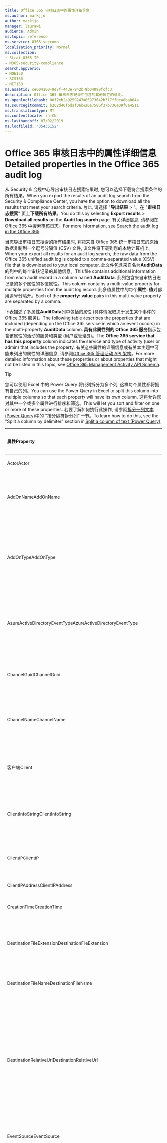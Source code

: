 ```yaml
---
title: Office 365 审核日志中的属性详细信息
ms.author: markjjo
author: markjjo
manager: laurawi
audience: Admin
ms.topic: reference
ms.service: O365-seccomp
localization_priority: Normal
ms.collection:
- Strat_O365_IP
- M365-security-compliance
search.appverid:
- MOE150
- BCS160
- MET150
ms.assetid: ce004100-9e7f-443e-942b-9b04098fcfc3
description: Office 365 审核日志记录中包含的其他属性的说明。
ms.openlocfilehash: 00f2eb2a9259247085973642b317ffbca8ba064a
ms.sourcegitcommit: b262d40f6daf06be26e7586f37b736e09f8a4511
ms.translationtype: MT
ms.contentlocale: zh-CN
ms.lasthandoff: 07/02/2019
ms.locfileid: "35435152"
---
```

# <a name="detailed-properties-in-the-office-365-audit-log"></a><span data-ttu-id="64716-103">Office 365 审核日志中的属性详细信息</span><span class="sxs-lookup"><span data-stu-id="64716-103">Detailed properties in the Office 365 audit log</span></span>

<span data-ttu-id="64716-104">从 Security & 合规中心导出审核日志搜索结果时, 您可以选择下载符合搜索条件的所有结果。</span><span class="sxs-lookup"><span data-stu-id="64716-104">When you export the results of an audit log search from the Security & Compliance Center, you have the option to download all the results that meet your search criteria.</span></span> <span data-ttu-id="64716-105">为此, 请选择 "**导出结果** \> "。在 "**审核日志搜索**" 页上**下载所有结果**。</span><span class="sxs-lookup"><span data-stu-id="64716-105">You do this by selecting **Export results** \> **Download all results** on the **Audit log search** page.</span></span> <span data-ttu-id="64716-106">有关详细信息, 请参阅[在 Office 365 中搜索审核日志](search-the-audit-log-in-security-and-compliance.md)。</span><span class="sxs-lookup"><span data-stu-id="64716-106">For more information, see [Search the audit log in the Office 365](search-the-audit-log-in-security-and-compliance.md).</span></span>
  
 <span data-ttu-id="64716-107">当您导出审核日志搜索的所有结果时, 将把来自 Office 365 统一审核日志的原始数据复制到一个逗号分隔值 (CSV) 文件, 该文件将下载到您的本地计算机上。</span><span class="sxs-lookup"><span data-stu-id="64716-107">When your export all results for an audit log search, the raw data from the Office 365 unified audit log is copied to a comma-separated value (CSV) file that is downloaded to your local computer.</span></span> <span data-ttu-id="64716-108">此文件包含来自名为**AuditData**的列中的每个审核记录的其他信息。</span><span class="sxs-lookup"><span data-stu-id="64716-108">This file contains additional information from each audit record in a column named **AuditData**.</span></span> <span data-ttu-id="64716-109">此列包含来自审核日志记录的多个属性的多值属性。</span><span class="sxs-lookup"><span data-stu-id="64716-109">This column contains a multi-value property for multiple properties from the audit log record.</span></span> <span data-ttu-id="64716-110">此多值属性中的每个**属性: 值**对都用逗号分隔开。</span><span class="sxs-lookup"><span data-stu-id="64716-110">Each of the **property: value** pairs in this multi-value property are separated by a comma.</span></span> 
  
<span data-ttu-id="64716-111">下表描述了多属性**AuditData**列中包括的属性 (具体情况取决于发生某个事件的 Office 365 服务)。</span><span class="sxs-lookup"><span data-stu-id="64716-111">The following table describes the properties that are included (depending on the Office 365 service in which an event occurs) in the multi-property **AuditData** column.</span></span> <span data-ttu-id="64716-112">**具有此属性列的 Office 365 服务**指示包含该属性的活动的服务和类型 (用户或管理员)。</span><span class="sxs-lookup"><span data-stu-id="64716-112">The **Office 365 service that has this property** column indicates the service and type of activity (user or admin) that includes the property.</span></span> <span data-ttu-id="64716-113">有关这些属性的详细信息或有关本主题中可能未列出的属性的详细信息, 请参阅[Office 365 管理活动 API 架构](https://go.microsoft.com/fwlink/p/?LinkId=717993)。</span><span class="sxs-lookup"><span data-stu-id="64716-113">For more detailed information about these properties or about properties that might not be listed in this topic, see [Office 365 Management Activity API Schema](https://go.microsoft.com/fwlink/p/?LinkId=717993).</span></span>
  
> [!TIP]
> <span data-ttu-id="64716-114">您可以使用 Excel 中的 Power Query 将此列拆分为多个列, 这样每个属性都将拥有自己的列。</span><span class="sxs-lookup"><span data-stu-id="64716-114">You can use the Power Query in Excel to split this column into multiple columns so that each property will have its own column.</span></span> <span data-ttu-id="64716-115">这将允许您对其中一个或多个属性进行排序和筛选。</span><span class="sxs-lookup"><span data-stu-id="64716-115">This will let you sort and filter on one or more of these properties.</span></span> <span data-ttu-id="64716-116">若要了解如何执行此操作, 请参阅[拆分一列文本 (Power Query)](https://support.office.com/article/5282d425-6dd0-46ca-95bf-8e0da9539662)中的 "按分隔符拆分列" 一节。</span><span class="sxs-lookup"><span data-stu-id="64716-116">To learn how to do this, see the "Split a column by delimiter" section in [Split a column of text (Power Query)](https://support.office.com/article/5282d425-6dd0-46ca-95bf-8e0da9539662).</span></span> 
  
|<span data-ttu-id="64716-117">**属性**</span><span class="sxs-lookup"><span data-stu-id="64716-117">**Property**</span></span>|<span data-ttu-id="64716-118">**说明**</span><span class="sxs-lookup"><span data-stu-id="64716-118">**Description**</span></span>|<span data-ttu-id="64716-119">**具有此属性的 Office 365 服务**</span><span class="sxs-lookup"><span data-stu-id="64716-119">**Office 365 service that has this property**</span></span>|
|:-----|:-----|:-----|
|<span data-ttu-id="64716-120">Actor</span><span class="sxs-lookup"><span data-stu-id="64716-120">Actor</span></span>|<span data-ttu-id="64716-121">执行操作的用户或服务帐户。</span><span class="sxs-lookup"><span data-stu-id="64716-121">The user or service account that performed the action.</span></span>|<span data-ttu-id="64716-122">Azure Active Directory</span><span class="sxs-lookup"><span data-stu-id="64716-122">Azure Active Directory</span></span>|
|<span data-ttu-id="64716-123">AddOnName</span><span class="sxs-lookup"><span data-stu-id="64716-123">AddOnName</span></span>|<span data-ttu-id="64716-124">在团队中添加、删除或更新的加载项的名称。</span><span class="sxs-lookup"><span data-stu-id="64716-124">The name of an add-on that was added, removed, or updated in a team.</span></span> <span data-ttu-id="64716-125">Microsoft 团队中的加载项类型为 bot、连接器或选项卡。</span><span class="sxs-lookup"><span data-stu-id="64716-125">The type of add-ons in Microsoft Teams is a bot, a connector, or a tab.</span></span>|<span data-ttu-id="64716-126">Microsoft Teams</span><span class="sxs-lookup"><span data-stu-id="64716-126">Microsoft Teams</span></span>|
|<span data-ttu-id="64716-127">AddOnType</span><span class="sxs-lookup"><span data-stu-id="64716-127">AddOnType</span></span>|<span data-ttu-id="64716-128">在团队中添加、删除或更新的加载项的类型。</span><span class="sxs-lookup"><span data-stu-id="64716-128">The type of an add-on that was added, removed, or updated in a team.</span></span> <span data-ttu-id="64716-129">以下值指示加载项的类型。</span><span class="sxs-lookup"><span data-stu-id="64716-129">The following values indicate the type of add-on.</span></span>  <br/> <span data-ttu-id="64716-130">**1** -表示机器人。</span><span class="sxs-lookup"><span data-stu-id="64716-130">**1** - Indicates a bot.</span></span><br/> <span data-ttu-id="64716-131">**2** -指示连接器。</span><span class="sxs-lookup"><span data-stu-id="64716-131">**2** - Indicates a connector.</span></span><br/> <span data-ttu-id="64716-132">**3** -指示一个选项卡。</span><span class="sxs-lookup"><span data-stu-id="64716-132">**3** - Indicates a tab.</span></span>|<span data-ttu-id="64716-133">Microsoft Teams</span><span class="sxs-lookup"><span data-stu-id="64716-133">Microsoft Teams</span></span>|
|<span data-ttu-id="64716-134">AzureActiveDirectoryEventType</span><span class="sxs-lookup"><span data-stu-id="64716-134">AzureActiveDirectoryEventType</span></span>|<span data-ttu-id="64716-135">Azure Active Directory 事件的类型。</span><span class="sxs-lookup"><span data-stu-id="64716-135">The type of Azure Active Directory event.</span></span> <span data-ttu-id="64716-136">以下值指示事件的类型。</span><span class="sxs-lookup"><span data-stu-id="64716-136">The following values indicate the type of event.</span></span>  <br/> <span data-ttu-id="64716-137">**0** -指示帐户登录事件。</span><span class="sxs-lookup"><span data-stu-id="64716-137">**0** - Indicates an account login event.</span></span><br/> <span data-ttu-id="64716-138">**1** -指示 Azure 应用程序安全事件。</span><span class="sxs-lookup"><span data-stu-id="64716-138">**1** - Indicates an Azure application security event.</span></span>|<span data-ttu-id="64716-139">Azure Active Directory</span><span class="sxs-lookup"><span data-stu-id="64716-139">Azure Active Directory</span></span>|
|<span data-ttu-id="64716-140">ChannelGuid</span><span class="sxs-lookup"><span data-stu-id="64716-140">ChannelGuid</span></span>|<span data-ttu-id="64716-141">Microsoft 团队频道的 ID。</span><span class="sxs-lookup"><span data-stu-id="64716-141">The ID of a Microsoft Teams channel.</span></span> <span data-ttu-id="64716-142">通道所在的团队由**TeamName**和**TeamGuid**属性标识。</span><span class="sxs-lookup"><span data-stu-id="64716-142">The team that the channel is located in is identified by the **TeamName** and **TeamGuid** properties.</span></span>|<span data-ttu-id="64716-143">Microsoft Teams</span><span class="sxs-lookup"><span data-stu-id="64716-143">Microsoft Teams</span></span>|
|<span data-ttu-id="64716-144">ChannelName</span><span class="sxs-lookup"><span data-stu-id="64716-144">ChannelName</span></span>|<span data-ttu-id="64716-145">Microsoft 团队频道的名称。</span><span class="sxs-lookup"><span data-stu-id="64716-145">The name of a Microsoft Teams channel.</span></span> <span data-ttu-id="64716-146">通道所在的团队由**TeamName**和**TeamGuid**属性标识。</span><span class="sxs-lookup"><span data-stu-id="64716-146">The team that the channel is located in is identified by the **TeamName** and **TeamGuid** properties.</span></span>|<span data-ttu-id="64716-147">Microsoft Teams</span><span class="sxs-lookup"><span data-stu-id="64716-147">Microsoft Teams</span></span>|
|<span data-ttu-id="64716-148">客户端</span><span class="sxs-lookup"><span data-stu-id="64716-148">Client</span></span>|<span data-ttu-id="64716-149">用于登录事件的客户端设备、设备 OS 和设备浏览器 (例如, Nokia Lumia 920;Windows Phone 8;IE 移动 11)。</span><span class="sxs-lookup"><span data-stu-id="64716-149">The client device, the device OS, and the device browser used for the login event (for example, Nokia Lumia 920; Windows Phone 8; IE Mobile 11).</span></span>|<span data-ttu-id="64716-150">Azure Active Directory</span><span class="sxs-lookup"><span data-stu-id="64716-150">Azure Active Directory</span></span>|
|<span data-ttu-id="64716-151">ClientInfoString</span><span class="sxs-lookup"><span data-stu-id="64716-151">ClientInfoString</span></span>|<span data-ttu-id="64716-152">有关用于执行此操作的电子邮件客户端的信息, 例如浏览器版本、Outlook 版本和移动设备信息</span><span class="sxs-lookup"><span data-stu-id="64716-152">Information about the email client that was used to perform the operation, such as a browser version, Outlook version, and mobile device information</span></span>|<span data-ttu-id="64716-153">Exchange (邮箱活动)</span><span class="sxs-lookup"><span data-stu-id="64716-153">Exchange (mailbox activity)</span></span>|
|<span data-ttu-id="64716-154">ClientIP</span><span class="sxs-lookup"><span data-stu-id="64716-154">ClientIP</span></span>|<span data-ttu-id="64716-155">记录活动时使用的设备的 IP 地址。</span><span class="sxs-lookup"><span data-stu-id="64716-155">The IP address of the device that was used when the activity was logged.</span></span> <span data-ttu-id="64716-156">IP 地址显示为 IPv4 或 IPv6 地址格式。</span><span class="sxs-lookup"><span data-stu-id="64716-156">The IP address is displayed in either an IPv4 or IPv6 address format.</span></span>|<span data-ttu-id="64716-157">Exchange 和 Azure Active Directory</span><span class="sxs-lookup"><span data-stu-id="64716-157">Exchange and Azure Active Directory</span></span>|
|<span data-ttu-id="64716-158">ClientIPAddress</span><span class="sxs-lookup"><span data-stu-id="64716-158">ClientIPAddress</span></span>|<span data-ttu-id="64716-159">与 ClientIP 相同。</span><span class="sxs-lookup"><span data-stu-id="64716-159">Same as ClientIP.</span></span>|<span data-ttu-id="64716-160">SharePoint</span><span class="sxs-lookup"><span data-stu-id="64716-160">SharePoint</span></span>|
|<span data-ttu-id="64716-161">CreationTime</span><span class="sxs-lookup"><span data-stu-id="64716-161">CreationTime</span></span>|<span data-ttu-id="64716-162">用户执行活动时的协调世界时 (UTC) 日期和时间。</span><span class="sxs-lookup"><span data-stu-id="64716-162">The date and time in Coordinated Universal Time (UTC) when the user performed the activity.</span></span>|<span data-ttu-id="64716-163">全部</span><span class="sxs-lookup"><span data-stu-id="64716-163">All</span></span>|
|<span data-ttu-id="64716-164">DestinationFileExtension</span><span class="sxs-lookup"><span data-stu-id="64716-164">DestinationFileExtension</span></span>|<span data-ttu-id="64716-165">复制或移动的文件的文件扩展名。</span><span class="sxs-lookup"><span data-stu-id="64716-165">The file extension of a file that is copied or moved.</span></span> <span data-ttu-id="64716-166">仅对 FileCopied 和 FileMoved 用户活动显示此属性。</span><span class="sxs-lookup"><span data-stu-id="64716-166">This property is displayed only for the FileCopied and FileMoved user activities.</span></span>|<span data-ttu-id="64716-167">SharePoint</span><span class="sxs-lookup"><span data-stu-id="64716-167">SharePoint</span></span>|
|<span data-ttu-id="64716-168">DestinationFileName</span><span class="sxs-lookup"><span data-stu-id="64716-168">DestinationFileName</span></span>|<span data-ttu-id="64716-169">复制或移动文件的名称。</span><span class="sxs-lookup"><span data-stu-id="64716-169">The name of the file is copied or moved.</span></span> <span data-ttu-id="64716-170">仅对 FileCopied 和 FileMoved 操作显示此属性。</span><span class="sxs-lookup"><span data-stu-id="64716-170">This property is displayed only for the FileCopied and FileMoved actions.</span></span>|<span data-ttu-id="64716-171">SharePoint</span><span class="sxs-lookup"><span data-stu-id="64716-171">SharePoint</span></span>|
|<span data-ttu-id="64716-172">DestinationRelativeUrl</span><span class="sxs-lookup"><span data-stu-id="64716-172">DestinationRelativeUrl</span></span>|<span data-ttu-id="64716-173">在其中复制或移动文件的目标文件夹的 URL。</span><span class="sxs-lookup"><span data-stu-id="64716-173">The URL of the destination folder where a file is copied or moved.</span></span> <span data-ttu-id="64716-174">**SiteURL**、 **DestinationRelativeURL**和**destinationfilename 所**属性的值的组合与**ObjectID**属性的值相同, 后者是复制的文件的完整路径名称)。</span><span class="sxs-lookup"><span data-stu-id="64716-174">The combination of the values for the **SiteURL**, the **DestinationRelativeURL**, and the **DestinationFileName** property is the same as the value for the **ObjectID** property, which is the full path name for the file that was copied.</span></span> <span data-ttu-id="64716-175">仅对 FileCopied 和 FileMoved 用户活动显示此属性。</span><span class="sxs-lookup"><span data-stu-id="64716-175">This property is displayed only for the FileCopied and FileMoved user activities.</span></span>|<span data-ttu-id="64716-176">SharePoint</span><span class="sxs-lookup"><span data-stu-id="64716-176">SharePoint</span></span>|
|<span data-ttu-id="64716-177">EventSource</span><span class="sxs-lookup"><span data-stu-id="64716-177">EventSource</span></span>|<span data-ttu-id="64716-178">识别在 SharePoint 中发生的事件。</span><span class="sxs-lookup"><span data-stu-id="64716-178">Identifies that an event occurred in SharePoint.</span></span> <span data-ttu-id="64716-179">可能的值为**SharePoint**和**ObjectModel**。</span><span class="sxs-lookup"><span data-stu-id="64716-179">Possible values are **SharePoint** and **ObjectModel**.</span></span>|<span data-ttu-id="64716-180">SharePoint</span><span class="sxs-lookup"><span data-stu-id="64716-180">SharePoint</span></span>|
|<span data-ttu-id="64716-181">ExternalAccess</span><span class="sxs-lookup"><span data-stu-id="64716-181">ExternalAccess</span></span>|<span data-ttu-id="64716-182">对于 Exchange 管理员活动, 指定是由组织中的用户、Microsoft 数据中心人员或数据中心服务帐户还是由委派的管理员运行 cmdlet。</span><span class="sxs-lookup"><span data-stu-id="64716-182">For Exchange admin activity, specifies whether the cmdlet was run by a user in your organization, by Microsoft datacenter personnel or a datacenter service account, or by a delegated administrator.</span></span> <span data-ttu-id="64716-183">值 **False** 表示 cmdlet 由组织中的某人运行。</span><span class="sxs-lookup"><span data-stu-id="64716-183">The value **False** indicates that the cmdlet was run by someone in your organization.</span></span> <span data-ttu-id="64716-184">值 **True** 表示 cmdlet 由数据中心人员、数据中心服务帐户或委托的管理员运行。</span><span class="sxs-lookup"><span data-stu-id="64716-184">The value **True** indicates that the cmdlet was run by datacenter personnel, a datacenter service account, or a delegated administrator.</span></span>  <br/> <span data-ttu-id="64716-185">对于 "Exchange 邮箱活动", 指定是否由组织外部的用户访问邮箱。</span><span class="sxs-lookup"><span data-stu-id="64716-185">For Exchange mailbox activity, specifies whether a mailbox was accessed by a user outside your organization.</span></span>|<span data-ttu-id="64716-186">Exchange</span><span class="sxs-lookup"><span data-stu-id="64716-186">Exchange</span></span>|
|<span data-ttu-id="64716-187">ExtendedProperties</span><span class="sxs-lookup"><span data-stu-id="64716-187">ExtendedProperties</span></span>|<span data-ttu-id="64716-188">Azure Active Directory 事件的扩展属性。</span><span class="sxs-lookup"><span data-stu-id="64716-188">The extended properties for an Azure Active Directory event.</span></span>|<span data-ttu-id="64716-189">Azure Active Directory</span><span class="sxs-lookup"><span data-stu-id="64716-189">Azure Active Directory</span></span>|
|<span data-ttu-id="64716-190">ID</span><span class="sxs-lookup"><span data-stu-id="64716-190">ID</span></span>|<span data-ttu-id="64716-191">报告条目的 ID。</span><span class="sxs-lookup"><span data-stu-id="64716-191">The ID of the report entry.</span></span> <span data-ttu-id="64716-192">ID 唯一标识报告条目。</span><span class="sxs-lookup"><span data-stu-id="64716-192">The ID uniquely identifies the report entry.</span></span>|<span data-ttu-id="64716-193">全部</span><span class="sxs-lookup"><span data-stu-id="64716-193">All</span></span>|
|<span data-ttu-id="64716-194">InternalLogonType</span><span class="sxs-lookup"><span data-stu-id="64716-194">InternalLogonType</span></span>|<span data-ttu-id="64716-195">仅供内部使用。</span><span class="sxs-lookup"><span data-stu-id="64716-195">Reserved for internal use.</span></span>|<span data-ttu-id="64716-196">Exchange (邮箱活动)</span><span class="sxs-lookup"><span data-stu-id="64716-196">Exchange (mailbox activity)</span></span>|
|<span data-ttu-id="64716-197">ItemType</span><span class="sxs-lookup"><span data-stu-id="64716-197">ItemType</span></span>|<span data-ttu-id="64716-198">访问或修改的对象类型。</span><span class="sxs-lookup"><span data-stu-id="64716-198">The type of object that was accessed or modified.</span></span> <span data-ttu-id="64716-199">可能的值包括**文件**、**文件夹**、 **Web**、**网站**、**租户**和**DocumentLibrary**。</span><span class="sxs-lookup"><span data-stu-id="64716-199">Possible values include **File**, **Folder**, **Web**, **Site**, **Tenant**, and **DocumentLibrary**.</span></span>|<span data-ttu-id="64716-200">SharePoint</span><span class="sxs-lookup"><span data-stu-id="64716-200">SharePoint</span></span>|
|<span data-ttu-id="64716-201">LoginStatus</span><span class="sxs-lookup"><span data-stu-id="64716-201">LoginStatus</span></span>|<span data-ttu-id="64716-202">标识可能已发生的登录失败。</span><span class="sxs-lookup"><span data-stu-id="64716-202">Identifies login failures that might have occurred.</span></span>|<span data-ttu-id="64716-203">Azure Active Directory</span><span class="sxs-lookup"><span data-stu-id="64716-203">Azure Active Directory</span></span>|
|<span data-ttu-id="64716-204">LogonType</span><span class="sxs-lookup"><span data-stu-id="64716-204">LogonType</span></span>|<span data-ttu-id="64716-205">邮箱访问的类型。</span><span class="sxs-lookup"><span data-stu-id="64716-205">The type of mailbox access.</span></span> <span data-ttu-id="64716-206">以下值指示访问邮箱的用户的类型。</span><span class="sxs-lookup"><span data-stu-id="64716-206">The following values indicate the type of user who accessed the mailbox.</span></span>  <br/><br/> <span data-ttu-id="64716-207">**0** -指示邮箱所有者。</span><span class="sxs-lookup"><span data-stu-id="64716-207">**0** - Indicates a mailbox owner.</span></span><br/> <span data-ttu-id="64716-208">**1** -指示管理员。</span><span class="sxs-lookup"><span data-stu-id="64716-208">**1** - Indicates an administrator.</span></span><br/> <span data-ttu-id="64716-209">**2** -指示一个代理。</span><span class="sxs-lookup"><span data-stu-id="64716-209">**2** - Indicates a delegate.</span></span> <br/><span data-ttu-id="64716-210">**3** -指示 Microsoft 数据中心中的传输服务。</span><span class="sxs-lookup"><span data-stu-id="64716-210">**3** - Indicates the transport service in the Microsoft datacenter.</span></span><br/> <span data-ttu-id="64716-211">**4** -表示 Microsoft 数据中心中的服务帐户。</span><span class="sxs-lookup"><span data-stu-id="64716-211">**4** - Indicates a   service account in the Microsoft datacenter.</span></span> <br/><span data-ttu-id="64716-212">**6** -表示委派管理员。</span><span class="sxs-lookup"><span data-stu-id="64716-212">**6** - Indicates a delegated administrator.</span></span>|<span data-ttu-id="64716-213">Exchange (邮箱活动)</span><span class="sxs-lookup"><span data-stu-id="64716-213">Exchange (mailbox activity)</span></span>|
|<span data-ttu-id="64716-214">MailboxGuid</span><span class="sxs-lookup"><span data-stu-id="64716-214">MailboxGuid</span></span>|<span data-ttu-id="64716-215">访问邮箱的 Exchange GUID。</span><span class="sxs-lookup"><span data-stu-id="64716-215">The Exchange GUID of the mailbox that was accessed.</span></span>|<span data-ttu-id="64716-216">Exchange (邮箱活动)</span><span class="sxs-lookup"><span data-stu-id="64716-216">Exchange (mailbox activity)</span></span>|
|<span data-ttu-id="64716-217">MailboxOwnerUPN</span><span class="sxs-lookup"><span data-stu-id="64716-217">MailboxOwnerUPN</span></span>|<span data-ttu-id="64716-218">拥有已访问邮箱的人员的电子邮件地址。</span><span class="sxs-lookup"><span data-stu-id="64716-218">The email address of the person who owns the mailbox that was accessed.</span></span>|<span data-ttu-id="64716-219">Exchange (邮箱活动)</span><span class="sxs-lookup"><span data-stu-id="64716-219">Exchange (mailbox activity)</span></span>|
|<span data-ttu-id="64716-220">Members</span><span class="sxs-lookup"><span data-stu-id="64716-220">Members</span></span>|<span data-ttu-id="64716-221">列出已在团队中添加或删除的用户。</span><span class="sxs-lookup"><span data-stu-id="64716-221">Lists the users that have been added or removed from a team.</span></span> <span data-ttu-id="64716-222">以下值表示分配给用户的角色类型。</span><span class="sxs-lookup"><span data-stu-id="64716-222">The following values indicate the Role type assigned to the user.</span></span>  <br/><br/> <span data-ttu-id="64716-223">**1** -指示所有者角色。</span><span class="sxs-lookup"><span data-stu-id="64716-223">**1** - Indicates  the Owner role.</span></span><br/> <span data-ttu-id="64716-224">**2** -指示成员角色。</span><span class="sxs-lookup"><span data-stu-id="64716-224">**2** - Indicates the Member role.</span></span><br/> <span data-ttu-id="64716-225">**3** -指示来宾角色。</span><span class="sxs-lookup"><span data-stu-id="64716-225">**3** - Indicates the Guest role.</span></span> <br/><br/><span data-ttu-id="64716-226">Members 属性还包括您的组织的名称和成员的电子邮件地址。</span><span class="sxs-lookup"><span data-stu-id="64716-226">The Members property also includes the name of your organization, and the member's email address.</span></span>|<span data-ttu-id="64716-227">Microsoft Teams</span><span class="sxs-lookup"><span data-stu-id="64716-227">Microsoft Teams</span></span>|
|<span data-ttu-id="64716-228">ModifiedProperties (Name、NewValue、OldValue)</span><span class="sxs-lookup"><span data-stu-id="64716-228">ModifiedProperties (Name, NewValue, OldValue)</span></span>|<span data-ttu-id="64716-229">属性包含在管理员事件中，例如将用户添加为网站或网站集管理组的成员。</span><span class="sxs-lookup"><span data-stu-id="64716-229">The property is included for admin events, such as adding a user as a member of a site or a site collection admin group.</span></span> <span data-ttu-id="64716-230">该属性包括已修改的属性的名称 (例如, 网站管理员组) 已修改属性的新值 (如添加为网站管理员的用户, 以及已修改对象的以前的值)。</span><span class="sxs-lookup"><span data-stu-id="64716-230">The property includes the name of the property that was modified (for example, the Site Admin group) the new value of the modified property (such the user who was added as a site admin, and the previous value of the modified object.</span></span>|<span data-ttu-id="64716-231">全部 (管理活动)</span><span class="sxs-lookup"><span data-stu-id="64716-231">All (admin activity)</span></span>|
|<span data-ttu-id="64716-232">ObjectID</span><span class="sxs-lookup"><span data-stu-id="64716-232">ObjectID</span></span>|<span data-ttu-id="64716-233">对于 Exchange 管理员审核日志，通过 cmdlet 修改的对象的名称。</span><span class="sxs-lookup"><span data-stu-id="64716-233">For Exchange admin audit logging, the name of the object that was modified by the cmdlet.</span></span>  <br/> <span data-ttu-id="64716-234">对于 SharePoint 活动, 是由用户访问的文件或文件夹的完整 URL 路径名称。</span><span class="sxs-lookup"><span data-stu-id="64716-234">For SharePoint activity, the full URL path name of the file or folder accessed by a user.</span></span>  <br/> <span data-ttu-id="64716-235">对于 Azure AD 活动, 为已修改的用户帐户的名称。</span><span class="sxs-lookup"><span data-stu-id="64716-235">For Azure AD activity, the name of the user account that was modified.</span></span>|<span data-ttu-id="64716-236">全部</span><span class="sxs-lookup"><span data-stu-id="64716-236">All</span></span>|
|<span data-ttu-id="64716-237">Operation</span><span class="sxs-lookup"><span data-stu-id="64716-237">Operation</span></span>|<span data-ttu-id="64716-238">用户或管理员活动的名称。</span><span class="sxs-lookup"><span data-stu-id="64716-238">The name of the user or admin activity.</span></span> <span data-ttu-id="64716-239">此属性的值对应于在 "**活动**" 下拉列表中选择的值。</span><span class="sxs-lookup"><span data-stu-id="64716-239">The value of this property corresponds to the value that was selected in the **Activities** drop down list.</span></span> <span data-ttu-id="64716-240">如果选择了 "**显示所有活动的结果**", 则报告将包含所有服务的所有用户和管理员活动的条目。</span><span class="sxs-lookup"><span data-stu-id="64716-240">If **Show results for all activities** was selected, the report will included entries for all user and admin activities for all services.</span></span> <span data-ttu-id="64716-241">有关在 Office 365 审核日志中记录的操作/活动的说明, 请参阅在[office 365 中搜索审核日志](search-the-audit-log-in-security-and-compliance.md)中的**审核的活动**选项卡。</span><span class="sxs-lookup"><span data-stu-id="64716-241">For a description of the operations/activities that are logged in the Office 365 audit log, see the **Audited activities** tab in [Search the audit log in the Office 365](search-the-audit-log-in-security-and-compliance.md).</span></span>  <br/> <span data-ttu-id="64716-242">对于 Exchange 管理员活动，此属性标识已运行的 cmdlet 名称。</span><span class="sxs-lookup"><span data-stu-id="64716-242">For Exchange admin activity, this property identifies the name of the cmdlet that was run.</span></span>|<span data-ttu-id="64716-243">全部</span><span class="sxs-lookup"><span data-stu-id="64716-243">All</span></span>|
|<span data-ttu-id="64716-244">OrganizationID</span><span class="sxs-lookup"><span data-stu-id="64716-244">OrganizationID</span></span>|<span data-ttu-id="64716-245">Office 365 组织的 GUID。</span><span class="sxs-lookup"><span data-stu-id="64716-245">The GUID for your Office 365 organization.</span></span>|<span data-ttu-id="64716-246">全部</span><span class="sxs-lookup"><span data-stu-id="64716-246">All</span></span>|
|<span data-ttu-id="64716-247">Path</span><span class="sxs-lookup"><span data-stu-id="64716-247">Path</span></span>|<span data-ttu-id="64716-248">访问的邮件所在的邮箱文件夹的名称。</span><span class="sxs-lookup"><span data-stu-id="64716-248">The name of the mailbox folder where the message that was accessed is located.</span></span> <span data-ttu-id="64716-249">此属性还标识在其中创建或复制/移动邮件的文件夹。</span><span class="sxs-lookup"><span data-stu-id="64716-249">This property also identifies the folder a where a message is created in or copied/moved to.</span></span>|<span data-ttu-id="64716-250">Exchange (邮箱活动)</span><span class="sxs-lookup"><span data-stu-id="64716-250">Exchange (mailbox activity)</span></span>|
|<span data-ttu-id="64716-251">参数</span><span class="sxs-lookup"><span data-stu-id="64716-251">Parameters</span></span>|<span data-ttu-id="64716-252">对于 Exchange 管理员活动, 与在 Operation 属性中标识的 cmdlet 一起使用的所有参数的名称和值。</span><span class="sxs-lookup"><span data-stu-id="64716-252">For Exchange admin activity, the name and value for all parameters that were used with the cmdlet that is identified in the Operation property.</span></span>|<span data-ttu-id="64716-253">Exchange (管理员活动)</span><span class="sxs-lookup"><span data-stu-id="64716-253">Exchange (admin activity)</span></span>|
|<span data-ttu-id="64716-254">RecordType</span><span class="sxs-lookup"><span data-stu-id="64716-254">RecordType</span></span>|<span data-ttu-id="64716-255">记录指示的操作类型。</span><span class="sxs-lookup"><span data-stu-id="64716-255">The type of operation indicated by the record.</span></span> <span data-ttu-id="64716-256">以下值指示记录类型。</span><span class="sxs-lookup"><span data-stu-id="64716-256">The following values indicate the record type.</span></span>  <br/><br/> <span data-ttu-id="64716-257">**1** -指示 Exchange 管理员审核日志中的记录。</span><span class="sxs-lookup"><span data-stu-id="64716-257">**1** - Indicates a record from the  Exchange  admin audit log.</span></span> <br/><span data-ttu-id="64716-258">**2** -指示对 singled 邮箱项目执行的操作的 Exchange 邮箱审核日志中的记录。</span><span class="sxs-lookup"><span data-stu-id="64716-258">**2** - Indicates a record from the  Exchange  mailbox audit log for an operation performed on a singled mailbox item.</span></span> <br/><span data-ttu-id="64716-259">**3** -还指示 Exchange 邮箱审核日志中的记录。</span><span class="sxs-lookup"><span data-stu-id="64716-259">**3** - Also indicates a record from the  Exchange  mailbox audit log.</span></span> <span data-ttu-id="64716-260">此记录类型指示对源邮箱中的多个项目执行的操作 (例如, 将多个项目移动到 "已删除邮件" 文件夹或永久删除多个项目)。</span><span class="sxs-lookup"><span data-stu-id="64716-260">This record type indicates the operation was performed on multiple items in the source mailbox (such as moving multiple items to the Deleted Items folder or permanently deleting multiple items).</span></span> <br/><span data-ttu-id="64716-261">**4** -指示 SharePoint 中的网站管理员操作, 例如管理员或用户分配对网站的权限。</span><span class="sxs-lookup"><span data-stu-id="64716-261">**4** - Indicates a site admin operation in SharePoint, such as an administrator or user assigning permissions to a site.</span></span> <br/><span data-ttu-id="64716-262">**6** -指示 SharePoint 中与文件或文件夹相关的操作, 例如用户查看或修改文件。</span><span class="sxs-lookup"><span data-stu-id="64716-262">**6** - Indicates a file or folder-related operation in SharePoint, such as a user viewing or modifying a file.</span></span> <br/><span data-ttu-id="64716-263">**8** -指示在 Azure Active Directory 中执行的管理员操作。</span><span class="sxs-lookup"><span data-stu-id="64716-263">**8** - Indicates an admin operation performed in Azure Active Directory.</span></span> <br/><span data-ttu-id="64716-264">**9** -指示 Azure Active Directory 中的 OrgId 登录事件。</span><span class="sxs-lookup"><span data-stu-id="64716-264">**9** - Indicates  OrgId logon events in Azure Active Directory.</span></span> <span data-ttu-id="64716-265">此记录类型已被弃用。</span><span class="sxs-lookup"><span data-stu-id="64716-265">This record type is being deprecated.</span></span> <br/><span data-ttu-id="64716-266">**10** -指示由 Microsoft 人员在数据中心执行的安全 cmdlet 事件。</span><span class="sxs-lookup"><span data-stu-id="64716-266">**10** - Indicates security cmdlet events that were performed by Microsoft personnel in the data center.</span></span> <br/><span data-ttu-id="64716-267">**11** -指示 SharePoint 中的数据丢失保护 (DLP) 事件。</span><span class="sxs-lookup"><span data-stu-id="64716-267">**11** - Indicates Data loss protection (DLP) events in SharePoint.</span></span><br/> <span data-ttu-id="64716-268">**12** -指示 Sway 事件。</span><span class="sxs-lookup"><span data-stu-id="64716-268">**12** - Indicates Sway events.</span></span> <br/><span data-ttu-id="64716-269">**13** -当使用统一的 DLP 策略进行配置时, 指示 Exchange 中的 DLP 事件。</span><span class="sxs-lookup"><span data-stu-id="64716-269">**13** - Indicates DLP events in Exchange, when configured with a unified a DLP policy.</span></span> <span data-ttu-id="64716-270">不支持基于 Exchange 邮件流规则 (也称为传输规则) 的 DLP 事件。</span><span class="sxs-lookup"><span data-stu-id="64716-270">DLP events based on Exchange mail flow rules (also known as transport rules) aren't supported.</span></span><br><span data-ttu-id="64716-271">**14** -指示 SharePoint 中的共享事件。</span><span class="sxs-lookup"><span data-stu-id="64716-271">**14** - Indicates sharing events in SharePoint.</span></span><br/> <span data-ttu-id="64716-272">**15** -指示 Azure Active Directory 中的安全令牌服务 (STS) 登录事件。</span><span class="sxs-lookup"><span data-stu-id="64716-272">**15** - Indicates Secure Token Service (STS) logon events in Azure Active Directory.</span></span> <br/><span data-ttu-id="64716-273">**18** -表示安全 & 合规中心事件。</span><span class="sxs-lookup"><span data-stu-id="64716-273">**18** - Indicates Security & Compliance Center events.</span></span> <br/><span data-ttu-id="64716-274">**20** -指示 Power BI 事件。</span><span class="sxs-lookup"><span data-stu-id="64716-274">**20** - Indicates Power BI events.</span></span> <br/><span data-ttu-id="64716-275">**21**-指示 Dynamics 365 事件。</span><span class="sxs-lookup"><span data-stu-id="64716-275">**21**- Indicates Dynamics 365 events.</span></span><br/><span data-ttu-id="64716-276">**22** -指示 Yammer 事件。</span><span class="sxs-lookup"><span data-stu-id="64716-276">**22** - Indicates Yammer events.</span></span> <br/><span data-ttu-id="64716-277">**23** -指示 Skype for business 事件。</span><span class="sxs-lookup"><span data-stu-id="64716-277">**23** - Indicates Skype for Business events.</span></span> <br/><span data-ttu-id="64716-278">**24** -指示电子数据展示事件。</span><span class="sxs-lookup"><span data-stu-id="64716-278">**24** - Indicates eDiscovery events.</span></span> <span data-ttu-id="64716-279">此记录类型指示在安全与合规中心中运行内容搜索和管理电子数据展示事例所执行的活动。</span><span class="sxs-lookup"><span data-stu-id="64716-279">This record type indicates activities that were performed by running content searches and managing eDiscovery cases in the security and compliance center.</span></span> <span data-ttu-id="64716-280">有关详细信息, 请参阅[在 Office 365 审核日志中搜索电子数据展示活动](search-for-ediscovery-activities-in-the-audit-log.md)。</span><span class="sxs-lookup"><span data-stu-id="64716-280">For more information, see [Search for eDiscovery activities in the Office 365 audit log](search-for-ediscovery-activities-in-the-audit-log.md).</span></span><br/><span data-ttu-id="64716-281">**25、26或 27** -表示 Microsoft 团队活动。</span><span class="sxs-lookup"><span data-stu-id="64716-281">**25, 26, or 27** - Indicates Microsoft Teams events.</span></span> <br/><span data-ttu-id="64716-282">**28** -指示来自 Exchange Online Protection 和 Office 365 高级威胁防护事件的网络钓鱼和恶意软件事件。</span><span class="sxs-lookup"><span data-stu-id="64716-282">**28** - Indicates phishing and malware events from Exchange Online Protection and Office 365 Advanced Threat Protection events.</span></span><br/> <span data-ttu-id="64716-283">**30** -指示 Microsoft Flow 事件。</span><span class="sxs-lookup"><span data-stu-id="64716-283">**30** - Indicates Microsoft Flow events.</span></span><br/> <span data-ttu-id="64716-284">**31** -指示高级电子数据展示事件。</span><span class="sxs-lookup"><span data-stu-id="64716-284">**31** - Indicates Advanced eDiscovery events.</span></span><br/> <span data-ttu-id="64716-285">**32** -指示 Microsoft Stream 事件。</span><span class="sxs-lookup"><span data-stu-id="64716-285">**32** - Indicates Microsoft Stream events.</span></span><br/> <span data-ttu-id="64716-286">**35** -指示 Microsoft 项目事件。</span><span class="sxs-lookup"><span data-stu-id="64716-286">**35** - Indicates Microsoft Project events.</span></span> <br/> <span data-ttu-id="64716-287">**36** -指示 SharePoint 列表事件。</span><span class="sxs-lookup"><span data-stu-id="64716-287">**36** - Indicates SharePoint list events.</span></span><br/> <span data-ttu-id="64716-288">**38** -指示与安全与合规中心中的保留策略和保留标记相关的事件。</span><span class="sxs-lookup"><span data-stu-id="64716-288">**38** - Indicates events related to retention policies and retention labels in the security and compliance center.</span></span>  <br/><span data-ttu-id="64716-289">**40** -指示安全性和合规性警报信号中产生的事件。</span><span class="sxs-lookup"><span data-stu-id="64716-289">**40** - Indicates events that results from security and compliance alert signals.</span></span><br/> <span data-ttu-id="64716-290">**41** -指示 Office 365 高级威胁防护中的安全链接时间段和阻止覆盖事件。</span><span class="sxs-lookup"><span data-stu-id="64716-290">**41** - Indicates safe links time-of-block and block override events in Office 365 Advanced Threat Protection.</span></span><br/><span data-ttu-id="64716-291">**44** -指示 Workplace Analytics 事件。</span><span class="sxs-lookup"><span data-stu-id="64716-291">**44** - Indicates Workplace Analytics events.</span></span> <br/><span data-ttu-id="64716-292">**45** -指示 PowerApps 应用程序事件。</span><span class="sxs-lookup"><span data-stu-id="64716-292">**45** - Indicates PowerApps app events.</span></span> <br/> <span data-ttu-id="64716-293">**47** -指示 SharePoint、OneDrive 和 Microsoft 团队中的文件的来自 Office 365 高级威胁防护的网络钓鱼和恶意软件事件。</span><span class="sxs-lookup"><span data-stu-id="64716-293">**47** - Indicates phishing and malware events from Office 365 Advanced Threat Protection for files in SharePoint, OneDrive, and Microsoft Teams.</span></span> <br/> <span data-ttu-id="64716-294">**52** -指示与数据见解 REST API 相关的事件。</span><span class="sxs-lookup"><span data-stu-id="64716-294">**52** - Indicates events related to the Data Insights REST API.</span></span><br/><span data-ttu-id="64716-295">**54** -指示 SharePoint 列表项事件。</span><span class="sxs-lookup"><span data-stu-id="64716-295">**54** - Indicates SharePoint list item events.</span></span><br/><span data-ttu-id="64716-296">**55** -指示 SharePoint 内容类型事件。</span><span class="sxs-lookup"><span data-stu-id="64716-296">**55** - Indicates SharePoint content type events.</span></span>
|<span data-ttu-id="64716-297">ResultStatus</span><span class="sxs-lookup"><span data-stu-id="64716-297">ResultStatus</span></span>|<span data-ttu-id="64716-298">指示操作 (在**Operation**属性中指定) 是否成功。</span><span class="sxs-lookup"><span data-stu-id="64716-298">Indicates whether the action (specified in the **Operation** property) was successful or not.</span></span>  <br/> <span data-ttu-id="64716-299">对于 Exchange 管理员活动, 值可以为**True** (成功) 或**False** (失败)。</span><span class="sxs-lookup"><span data-stu-id="64716-299">For Exchange admin activity, the value is either **True** (successful) or **False** (failed).</span></span>|<span data-ttu-id="64716-300">全部</span><span class="sxs-lookup"><span data-stu-id="64716-300">All</span></span>  <br/>|
|<span data-ttu-id="64716-301">SecurityComplianceCenterEventType</span><span class="sxs-lookup"><span data-stu-id="64716-301">SecurityComplianceCenterEventType</span></span>|<span data-ttu-id="64716-302">指示活动是安全 & 合规中心事件。</span><span class="sxs-lookup"><span data-stu-id="64716-302">Indicates that the activity was a Security & Compliance Center event.</span></span> <span data-ttu-id="64716-303">所有安全 & 合规性中心活动的值都为此属性的值为**0** 。</span><span class="sxs-lookup"><span data-stu-id="64716-303">All Security & Compliance Center activities will have a value of **0** for this property.</span></span>|<span data-ttu-id="64716-304">安全与合规中心</span><span class="sxs-lookup"><span data-stu-id="64716-304">Security & Compliance Center</span></span>|
|<span data-ttu-id="64716-305">SharingType</span><span class="sxs-lookup"><span data-stu-id="64716-305">SharingType</span></span>|<span data-ttu-id="64716-306">分配给用户的共享权限类型, 该用户是与资源共享的。</span><span class="sxs-lookup"><span data-stu-id="64716-306">The type of sharing permissions that was assigned to the user that the resource was shared with.</span></span> <span data-ttu-id="64716-307">此用户在**UserSharedWith**属性中进行标识。</span><span class="sxs-lookup"><span data-stu-id="64716-307">This user is identified in the **UserSharedWith** property.</span></span>|<span data-ttu-id="64716-308">SharePoint</span><span class="sxs-lookup"><span data-stu-id="64716-308">SharePoint</span></span>|
|<span data-ttu-id="64716-309">Site</span><span class="sxs-lookup"><span data-stu-id="64716-309">Site</span></span>|<span data-ttu-id="64716-310">用户访问的文件或文件夹所在网站的 GUID。</span><span class="sxs-lookup"><span data-stu-id="64716-310">The GUID of the site where the file or folder accessed by the user is located.</span></span>|<span data-ttu-id="64716-311">SharePoint</span><span class="sxs-lookup"><span data-stu-id="64716-311">SharePoint</span></span>|
|<span data-ttu-id="64716-312">SiteUrl</span><span class="sxs-lookup"><span data-stu-id="64716-312">SiteUrl</span></span>|<span data-ttu-id="64716-313">用户访问的文件或文件夹所在网站的 URL。</span><span class="sxs-lookup"><span data-stu-id="64716-313">The URL of the site where the file or folder accessed by the user is located.</span></span>|<span data-ttu-id="64716-314">SharePoint</span><span class="sxs-lookup"><span data-stu-id="64716-314">SharePoint</span></span>|
|<span data-ttu-id="64716-315">SourceFileExtension</span><span class="sxs-lookup"><span data-stu-id="64716-315">SourceFileExtension</span></span>|<span data-ttu-id="64716-316">用户访问的文件的文件扩展名。</span><span class="sxs-lookup"><span data-stu-id="64716-316">The file extension of the file that was accessed by the user.</span></span> <span data-ttu-id="64716-317">如果访问对象是一个文件夹，则此属性为空。</span><span class="sxs-lookup"><span data-stu-id="64716-317">This property is blank if the object that was accessed is a folder.</span></span>|<span data-ttu-id="64716-318">SharePoint</span><span class="sxs-lookup"><span data-stu-id="64716-318">SharePoint</span></span>|
|<span data-ttu-id="64716-319">SourceFileName</span><span class="sxs-lookup"><span data-stu-id="64716-319">SourceFileName</span></span>|<span data-ttu-id="64716-320">用户访问的文件或文件夹名称。</span><span class="sxs-lookup"><span data-stu-id="64716-320">The name of the file or folder accessed by the user.</span></span>|<span data-ttu-id="64716-321">SharePoint</span><span class="sxs-lookup"><span data-stu-id="64716-321">SharePoint</span></span>|
|<span data-ttu-id="64716-322">SourceRelativeUrl</span><span class="sxs-lookup"><span data-stu-id="64716-322">SourceRelativeUrl</span></span>|<span data-ttu-id="64716-323">包含用户访问文件的文件夹的 URL。</span><span class="sxs-lookup"><span data-stu-id="64716-323">The URL of the folder that contains the file accessed by the user.</span></span> <span data-ttu-id="64716-324">**SiteURL**、 **SourceRelativeURL**和**SourceFileName**属性的值的组合与**ObjectID**属性的值相同, 后者是用户访问的文件的完整路径名称)。</span><span class="sxs-lookup"><span data-stu-id="64716-324">The combination of the values for the **SiteURL**, the **SourceRelativeURL**, and the **SourceFileName** property is the same as the value for the **ObjectID** property, which is the full path name for the file accessed by the user.</span></span>|<span data-ttu-id="64716-325">SharePoint</span><span class="sxs-lookup"><span data-stu-id="64716-325">SharePoint</span></span>|
|<span data-ttu-id="64716-326">Subject</span><span class="sxs-lookup"><span data-stu-id="64716-326">Subject</span></span>|<span data-ttu-id="64716-327">访问的邮件的主题行。</span><span class="sxs-lookup"><span data-stu-id="64716-327">The subject line of the message that was accessed.</span></span>|<span data-ttu-id="64716-328">Exchange (邮箱活动)</span><span class="sxs-lookup"><span data-stu-id="64716-328">Exchange (mailbox activity)</span></span>|
|<span data-ttu-id="64716-329">TabType</span><span class="sxs-lookup"><span data-stu-id="64716-329">TabType</span></span>| <span data-ttu-id="64716-330">在团队中添加、删除或更新的选项卡的类型。</span><span class="sxs-lookup"><span data-stu-id="64716-330">The type of tab added, removed, or updated in a team.</span></span> <span data-ttu-id="64716-331">此属性的可能值为：</span><span class="sxs-lookup"><span data-stu-id="64716-331">The possible values for this property are:</span></span>  <br/><br/> <span data-ttu-id="64716-332">**Excel pin** -excel 选项卡。</span><span class="sxs-lookup"><span data-stu-id="64716-332">**Excel pin** - An Excel tab.</span></span>  <br/> <span data-ttu-id="64716-333">**扩展**-所有第一方和第三方应用;如类计划、VSTS 和窗体。</span><span class="sxs-lookup"><span data-stu-id="64716-333">**Extension** - All first-party and third-party apps; such as Class Schedule, VSTS, and Forms.</span></span>  <br/> <span data-ttu-id="64716-334">**备注**-OneNote 选项卡。</span><span class="sxs-lookup"><span data-stu-id="64716-334">**Notes** - OneNote tab.</span></span>  <br/> <span data-ttu-id="64716-335">**Pdfpin** -PDF 选项卡。</span><span class="sxs-lookup"><span data-stu-id="64716-335">**Pdfpin** - A PDF tab.</span></span>  <br/> <span data-ttu-id="64716-336">**Powerbi** -一个 Powerbi 选项卡。</span><span class="sxs-lookup"><span data-stu-id="64716-336">**Powerbi** - A PowerBI tab.</span></span>  <br/> <span data-ttu-id="64716-337">**Powerpointpin** -一个 PowerPoint 选项卡。</span><span class="sxs-lookup"><span data-stu-id="64716-337">**Powerpointpin** - A PowerPoint tab.</span></span>  <br/> <span data-ttu-id="64716-338">**Sharepointfiles** -A SharePoint 选项卡。</span><span class="sxs-lookup"><span data-stu-id="64716-338">**Sharepointfiles** - A SharePoint tab.</span></span>  <br/> <span data-ttu-id="64716-339">**网页**-"固定的网站" 选项卡。</span><span class="sxs-lookup"><span data-stu-id="64716-339">**Webpage** - A pinned website tab.</span></span>  <br/> <span data-ttu-id="64716-340">**Wiki-选项卡**-wiki 选项卡。</span><span class="sxs-lookup"><span data-stu-id="64716-340">**Wiki-tab** - A wiki tab.</span></span>  <br/> <span data-ttu-id="64716-341">**Wordpin** -一个 Word 选项卡。</span><span class="sxs-lookup"><span data-stu-id="64716-341">**Wordpin** - A Word tab.</span></span>|<span data-ttu-id="64716-342">Microsoft Teams</span><span class="sxs-lookup"><span data-stu-id="64716-342">Microsoft Teams</span></span>|
|<span data-ttu-id="64716-343">Target</span><span class="sxs-lookup"><span data-stu-id="64716-343">Target</span></span>|<span data-ttu-id="64716-344">对其执行操作 (在**操作**属性中标识) 的用户。</span><span class="sxs-lookup"><span data-stu-id="64716-344">The user that the action (identified in the **Operation** property) was performed on.</span></span> <span data-ttu-id="64716-345">例如, 如果将来宾用户添加到 SharePoint 或 Microsoft 团队, 则该用户将在此属性中列出。</span><span class="sxs-lookup"><span data-stu-id="64716-345">For example, if a guest user is added to SharePoint or a Microsoft Team, that user would be listed in this property.</span></span>|<span data-ttu-id="64716-346">Azure Active Directory</span><span class="sxs-lookup"><span data-stu-id="64716-346">Azure Active Directory</span></span>|
|<span data-ttu-id="64716-347">TeamGuid</span><span class="sxs-lookup"><span data-stu-id="64716-347">TeamGuid</span></span>|<span data-ttu-id="64716-348">Microsoft 团队中的团队的 ID。</span><span class="sxs-lookup"><span data-stu-id="64716-348">The ID of a team in Microsoft Teams.</span></span>|<span data-ttu-id="64716-349">Microsoft Teams</span><span class="sxs-lookup"><span data-stu-id="64716-349">Microsoft Teams</span></span>|
|<span data-ttu-id="64716-350">TeamName</span><span class="sxs-lookup"><span data-stu-id="64716-350">TeamName</span></span>|<span data-ttu-id="64716-351">Microsoft 团队中的团队的名称。</span><span class="sxs-lookup"><span data-stu-id="64716-351">The name of a team in Microsoft Teams.</span></span>|<span data-ttu-id="64716-352">Microsoft Teams</span><span class="sxs-lookup"><span data-stu-id="64716-352">Microsoft Teams</span></span>|
|<span data-ttu-id="64716-353">UserAgent</span><span class="sxs-lookup"><span data-stu-id="64716-353">UserAgent</span></span>|<span data-ttu-id="64716-354">有关用户浏览器的信息。</span><span class="sxs-lookup"><span data-stu-id="64716-354">Information about the user's browser.</span></span> <span data-ttu-id="64716-355">此信息由浏览器提供。</span><span class="sxs-lookup"><span data-stu-id="64716-355">This information is provided by the browser.</span></span>|<span data-ttu-id="64716-356">SharePoint</span><span class="sxs-lookup"><span data-stu-id="64716-356">SharePoint</span></span>|
|<span data-ttu-id="64716-357">UserDomain</span><span class="sxs-lookup"><span data-stu-id="64716-357">UserDomain</span></span>|<span data-ttu-id="64716-358">有关执行操作的用户 (主角) 的租户组织的标识信息。</span><span class="sxs-lookup"><span data-stu-id="64716-358">Identity information about the tenant organization of the user (actor) who performed the action.</span></span>|<span data-ttu-id="64716-359">Azure Active Directory</span><span class="sxs-lookup"><span data-stu-id="64716-359">Azure Active Directory</span></span>|
|<span data-ttu-id="64716-360">UserID</span><span class="sxs-lookup"><span data-stu-id="64716-360">UserID</span></span>|<span data-ttu-id="64716-361">执行操作 (在**Operation**属性中指定) 导致记录记录的用户。</span><span class="sxs-lookup"><span data-stu-id="64716-361">The user who performed the action (specified in the **Operation** property) that resulted in the record being logged.</span></span> <span data-ttu-id="64716-362">请注意, 审核日志中还包含由系统帐户 (如 SHAREPOINT\system 或 NT AUTHORITY\SYSTEM) 执行的活动记录。</span><span class="sxs-lookup"><span data-stu-id="64716-362">Note that records for activity performed by system accounts (such as SHAREPOINT\system or NT AUTHORITY\SYSTEM) are also included in the audit log.</span></span>|<span data-ttu-id="64716-363">全部</span><span class="sxs-lookup"><span data-stu-id="64716-363">All</span></span>|
|<span data-ttu-id="64716-364">UserKey</span><span class="sxs-lookup"><span data-stu-id="64716-364">UserKey</span></span>|<span data-ttu-id="64716-365">在**UserID**属性中标识的用户的替代 ID。</span><span class="sxs-lookup"><span data-stu-id="64716-365">An alternative ID for the user identified in the **UserID** property.</span></span> <span data-ttu-id="64716-366">例如, 此属性填充 SharePoint 中用户执行的事件的 passport 唯一 ID (PUID)。</span><span class="sxs-lookup"><span data-stu-id="64716-366">For example, this property is populated with the passport unique ID (PUID) for events performed by users in SharePoint.</span></span> <span data-ttu-id="64716-367">此属性还可能指定与其他服务和系统帐户执行的事件中发生的事件的**UserID**属性相同的值。</span><span class="sxs-lookup"><span data-stu-id="64716-367">This property also might specify the same value as the **UserID** property for events occurring in other services and events performed by system accounts.</span></span>|<span data-ttu-id="64716-368">全部</span><span class="sxs-lookup"><span data-stu-id="64716-368">All</span></span>|
|<span data-ttu-id="64716-369">UserSharedWith</span><span class="sxs-lookup"><span data-stu-id="64716-369">UserSharedWith</span></span>|<span data-ttu-id="64716-370">与之共享资源的用户。</span><span class="sxs-lookup"><span data-stu-id="64716-370">The user that a resource was shared with.</span></span> <span data-ttu-id="64716-371">如果**Operation**属性的值为**SharingSet**, 则包含此属性。</span><span class="sxs-lookup"><span data-stu-id="64716-371">This property is included if the value for the **Operation** property is **SharingSet**.</span></span> <span data-ttu-id="64716-372">此用户也在报告中的 "**共享与**" 列中列出。</span><span class="sxs-lookup"><span data-stu-id="64716-372">This user is also listed in the **Shared with** column in the report.</span></span>|<span data-ttu-id="64716-373">SharePoint</span><span class="sxs-lookup"><span data-stu-id="64716-373">SharePoint</span></span>|
|<span data-ttu-id="64716-374">UserType</span><span class="sxs-lookup"><span data-stu-id="64716-374">UserType</span></span>|<span data-ttu-id="64716-375">执行操作的用户类型。</span><span class="sxs-lookup"><span data-stu-id="64716-375">The type of user that performed the operation.</span></span> <span data-ttu-id="64716-376">以下值指示用户类型。</span><span class="sxs-lookup"><span data-stu-id="64716-376">The following values indicate the user type.</span></span> <br/> <br/> <span data-ttu-id="64716-377">**0** -常规用户。</span><span class="sxs-lookup"><span data-stu-id="64716-377">**0** - A regular user.</span></span> <br/><span data-ttu-id="64716-378">**2** -Office 365 组织中的管理员。</span><span class="sxs-lookup"><span data-stu-id="64716-378">**2** - An administrator in your Office 365  organization.</span></span> <span data-ttu-id="64716-379"><sup>1</sup></span><span class="sxs-lookup"><span data-stu-id="64716-379"><sup>1</sup></span></span> <br/><span data-ttu-id="64716-380">**3** -Microsoft 数据中心管理员或数据中心系统帐户。</span><span class="sxs-lookup"><span data-stu-id="64716-380">**3** - A Microsoft datacenter administrator or datacenter system account.</span></span> <br/><span data-ttu-id="64716-381">**4** -系统帐户。</span><span class="sxs-lookup"><span data-stu-id="64716-381">**4** - A system account.</span></span> <br/><span data-ttu-id="64716-382">**5** -应用程序。</span><span class="sxs-lookup"><span data-stu-id="64716-382">**5** - An application.</span></span> <br/><span data-ttu-id="64716-383">**6** -服务主体。</span><span class="sxs-lookup"><span data-stu-id="64716-383">**6** - A service principal.</span></span><br/><span data-ttu-id="64716-384">**7** -自定义策略。</span><span class="sxs-lookup"><span data-stu-id="64716-384">**7** - A custom policy.</span></span><br/><span data-ttu-id="64716-385">**8** -系统策略。</span><span class="sxs-lookup"><span data-stu-id="64716-385">**8** - A system policy.</span></span>|<span data-ttu-id="64716-386">全部</span><span class="sxs-lookup"><span data-stu-id="64716-386">All</span></span>|
|<span data-ttu-id="64716-387">版本</span><span class="sxs-lookup"><span data-stu-id="64716-387">Version</span></span>|<span data-ttu-id="64716-388">指示已记录的活动的版本号 (由**操作**属性标识)。</span><span class="sxs-lookup"><span data-stu-id="64716-388">Indicates the version number of the activity (identified by the **Operation** property) that's logged.</span></span>|<span data-ttu-id="64716-389">全部</span><span class="sxs-lookup"><span data-stu-id="64716-389">All</span></span>|
|<span data-ttu-id="64716-390">Workload</span><span class="sxs-lookup"><span data-stu-id="64716-390">Workload</span></span>|<span data-ttu-id="64716-391">发生活动的 Office 365 服务。</span><span class="sxs-lookup"><span data-stu-id="64716-391">The Office 365 service where the activity occurred.</span></span> <span data-ttu-id="64716-392">此属性的可能值为：</span><span class="sxs-lookup"><span data-stu-id="64716-392">The possible values for this property are:</span></span>  <br/> <br/><span data-ttu-id="64716-393">**SharePoint<br/>OneDrive<br/>Exchange<br/>AzureActiveDirectory<br/>DataCenterSecurity<br/>合规<br/>性<br/>Sway Skype for<br/>business<br/>SecurityComplianceCenter<br/>PowerBI CRM<br/>Yammer<br/>MicrosoftTeams<br/>ThreatIntelligence<br/>MicrosoftFlow<br/>MicrosoftStream<br/>DlpSharePointClassificationData<br/>项目<br/>PowerApps<br/>工作区分析**</span><span class="sxs-lookup"><span data-stu-id="64716-393">**SharePoint<br/>OneDrive<br/>Exchange<br/>AzureActiveDirectory<br/>DataCenterSecurity<br/>Compliance<br/>Sway<br/>Skype for Business<br/>SecurityComplianceCenter<br/>PowerBI<br/>CRM<br/>Yammer<br/>MicrosoftTeams<br/>ThreatIntelligence<br/>MicrosoftFlow<br/>MicrosoftStream<br/>DlpSharePointClassificationData<br/>Project<br/>PowerApps<br/>Workplace Analytics**</span></span>|<span data-ttu-id="64716-394">全部</span><span class="sxs-lookup"><span data-stu-id="64716-394">All</span></span>|
||||

> [!NOTE]
> <span data-ttu-id="64716-395"><sup>1</sup>对于与 Azure Active Directory 相关的事件, 审核记录中不使用管理员的值。</span><span class="sxs-lookup"><span data-stu-id="64716-395"><sup>1</sup> For Azure Active Directory-related events, the value for an administrator isn't used in an audit record.</span></span> <span data-ttu-id="64716-396">审核由管理员执行的活动的记录将指示常规用户 (例如, **UserType: 0**) 执行了该活动。</span><span class="sxs-lookup"><span data-stu-id="64716-396">Audit records for activities performed by administrators will indicate that a regular user (for example, **UserType: 0**) performed the activity.</span></span> <span data-ttu-id="64716-397">**UserID**属性将标识执行活动的人员 (常规用户或管理员)。</span><span class="sxs-lookup"><span data-stu-id="64716-397">The **UserID** property will identify the person (regular user or administrator) who performed the activity.</span></span>

<span data-ttu-id="64716-398">当您查看特定事件的详细信息时, 还会显示上述属性 (如果您单击 "**详细信息**")。</span><span class="sxs-lookup"><span data-stu-id="64716-398">The properties described above are also displayed when you click **More information** when viewing the details of a specific event.</span></span> 
  
![单击 "详细信息" 查看审核日志事件记录的详细属性](media/6df582ae-d339-4735-b1a6-80914fb77a08.png)
  
